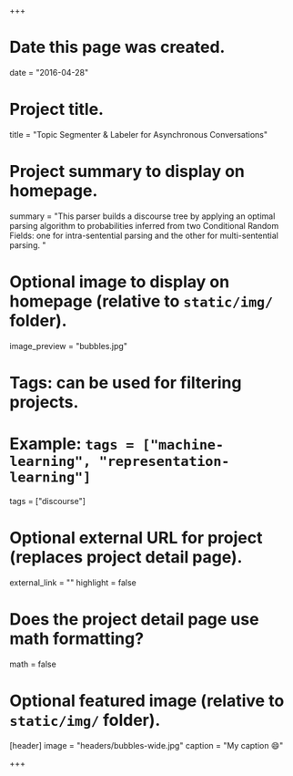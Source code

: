 +++
# Date this page was created.
date = "2016-04-28"

# Project title.
title = "Topic Segmenter & Labeler for Asynchronous Conversations"

# Project summary to display on homepage.
summary = "This parser builds a discourse tree by applying an optimal parsing algorithm to probabilities inferred from two Conditional Random Fields: one for intra-sentential parsing and the other for multi-sentential parsing. "

# Optional image to display on homepage (relative to `static/img/` folder).
image_preview = "bubbles.jpg"

# Tags: can be used for filtering projects.
# Example: `tags = ["machine-learning", "representation-learning"]`
tags = ["discourse"]

# Optional external URL for project (replaces project detail page).
external_link = ""
highlight = false
# Does the project detail page use math formatting?
math = false

# Optional featured image (relative to `static/img/` folder).
[header]
image = "headers/bubbles-wide.jpg"
caption = "My caption :smile:"

+++
